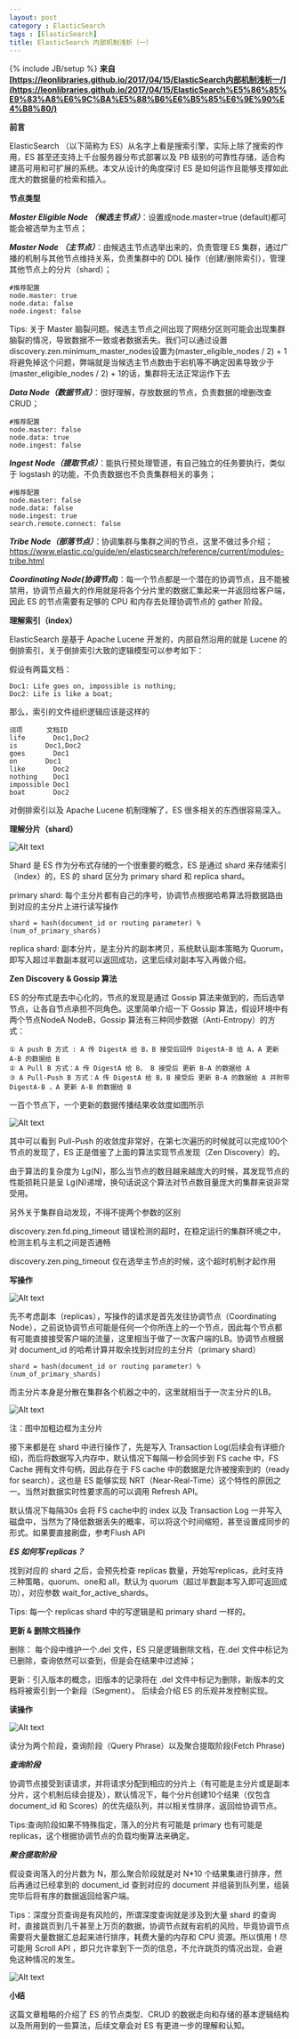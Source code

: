 ```yaml
---
layout: post
category : ElasticSearch
tags : [ElasticSearch]
title: ElasticSearch 内部机制浅析（一）
---
```

{% include JB/setup %}
**来自[https://leonlibraries.github.io/2017/04/15/ElasticSearch内部机制浅析一/](https://leonlibraries.github.io/2017/04/15/ElasticSearch%E5%86%85%E9%83%A8%E6%9C%BA%E5%88%B6%E6%B5%85%E6%9E%90%E4%B8%80/)**

**前言**

ElasticSearch （以下简称为 ES）从名字上看是搜索引擎，实际上除了搜索的作用，ES 甚至还支持上千台服务器分布式部署以及 PB 级别的可靠性存储，适合构建高可用和可扩展的系统。本文从设计的角度探讨 ES 是如何运作且能够支撑如此庞大的数据量的检索和插入。


**节点类型**

***Master Eligible Node （候选主节点）***：设置成node.master=true (default)都可能会被选举为主节点；

***Master Node （主节点）***：由候选主节点选举出来的，负责管理 ES 集群，通过广播的机制与其他节点维持关系，负责集群中的 DDL 操作（创建/删除索引），管理其他节点上的分片（shard）；

    #推荐配置
    node.master: true
    node.data: false
    node.ingest: false

Tips: 关于 Master 脑裂问题。候选主节点之间出现了网络分区则可能会出现集群脑裂的情况，导致数据不一致或者数据丢失。我们可以通过设置discovery.zen.minimum_master_nodes设置为(master_eligible_nodes / 2) + 1将避免掉这个问题，弊端就是当候选主节点数由于宕机等不确定因素导致少于(master_eligible_nodes / 2) + 1的话，集群将无法正常运作下去

***Data Node（数据节点）***：很好理解，存放数据的节点，负责数据的增删改查 CRUD；

    #推荐配置
    node.master: false
    node.data: true
    node.ingest: false

***Ingest Node（提取节点）***：能执行预处理管道，有自己独立的任务要执行，类似于 logstash 的功能，不负责数据也不负责集群相关的事务；

    #推荐配置
    node.master: false
    node.data: false
    node.ingest: true
    search.remote.connect: false

***Tribe Node（部落节点）***：协调集群与集群之间的节点，这里不做过多介绍；
https://www.elastic.co/guide/en/elasticsearch/reference/current/modules-tribe.html

***Coordinating Node(协调节点)***：每一个节点都是一个潜在的协调节点，且不能被禁用，协调节点最大的作用就是将各个分片里的数据汇集起来一并返回给客户端，因此 ES 的节点需要有足够的 CPU 和内存去处理协调节点的 gather 阶段。


**理解索引（index）**

ElasticSearch 是基于 Apache Lucene 开发的，内部自然沿用的就是 Lucene 的倒排索引，关于倒排索引大致的逻辑模型可以参考如下：

假设有两篇文档：

    Doc1: Life goes on, impossible is nothing;
    Doc2: Life is like a boat;

那么，索引的文件组织逻辑应该是这样的

    词项	    文档ID
    life       Doc1,Doc2
    is	     Doc1,Doc2
    goes	   Doc1
    on	     Doc1
    like	   Doc2
    nothing    Doc1
    impossible Doc1
    boat       Doc2

对倒排索引以及 Apache Lucene 机制理解了，ES 很多相关的东西很容易深入。


**理解分片（shard）**

![Alt text](/assets/images/2017/04/framework.jpg)

Shard 是 ES 作为分布式存储的一个很重要的概念，ES 是通过 shard 来存储索引（index）的，ES 的 shard 区分为 primary shard 和 replica shard。

primary shard: 每个主分片都有自己的序号，协调节点根据哈希算法将数据路由到对应的主分片上进行读写操作

    shard = hash(document_id or routing parameter) % (num_of_primary_shards)

replica shard: 副本分片，是主分片的副本拷贝，系统默认副本策略为 Quorum，即写入超过半数副本就可以返回成功，这里后续对副本写入再做介绍。


**Zen Discovery & Gossip 算法**

ES 的分布式是去中心化的，节点的发现是通过 Gossip 算法来做到的，而后选举节点，让各自节点承担不同角色。这里简单介绍一下 Gossip 算法，假设环境中有两个节点NodeA NodeB，Gossip 算法有三种同步数据（Anti-Entropy）的方式：

    ① A push B 方式 : A 传 DigestA 给 B，B 接受后回传 DigestA-B 给 A，A 更新 A-B 的数据给 B
    ② A Pull B 方式：A 传 DigestA 给 B， B 接受后 更新 B-A 的数据给 A
    ③ A Pull-Push B 方式：A 传 DigestA 给 B，B 接受后 更新 B-A 的数据给 A 并附带 DigestA-B ，A 更新 A-B 的数据给 B

一百个节点下，一个更新的数据传播结果收敛度如图所示

![Alt text](/assets/images/2017/04/gossip1.png)

其中可以看到 Pull-Push 的收敛度非常好，在第七次遍历的时候就可以完成100个节点的发现了，ES 正是借鉴了上面的算法实现节点发现（Zen Discovery）的。

由于算法的复杂度为 Lg(N)，那么当节点的数目越来越庞大的时候，其发现节点的性能损耗只是呈 Lg(N)递增，换句话说这个算法对节点数目量庞大的集群来说非常受用。

另外关于集群自动发现，不得不提两个参数的区别

discovery.zen.fd.ping_timeout 错误检测的超时，在稳定运行的集群环境之中，检测主机与主机之间是否通畅

discovery.zen.ping_timeout 仅在选举主节点的时候，这个超时机制才起作用


**写操作**

![Alt text](/assets/images/2017/04/write1.jpg)

先不考虑副本（replicas），写操作的请求是首先发往协调节点（Coordinating Node），之前说协调节点可能是任何一个你所连上的一个节点，因此每个节点都有可能直接接受客户端的流量，这里相当于做了一次客户端的LB。协调节点根据对 document_id 的哈希计算并取余找到对应的主分片（primary shard）

    shard = hash(document_id or routing parameter) % (num_of_primary_shards)

而主分片本身是分散在集群各个机器之中的，这里就相当于一次主分片的LB。

![Alt text](/assets/images/2017/04/write2.jpg)

注：图中加粗边框为主分片

接下来都是在 shard 中进行操作了，先是写入 Transaction Log(后续会有详细介绍)，而后将数据写入内存中，默认情况下每隔一秒会同步到 FS cache 中，FS Cache 拥有文件句柄，因此存在于 FS cache 中的数据是允许被搜索到的（ready for search），这也是 ES 能够实现 NRT（Near-Real-Time）这个特性的原因之一。当然对数据实时性要求高的可以调用 Refresh API。

默认情况下每隔30s 会将 FS cache中的 index 以及 Transaction Log 一并写入磁盘中，当然为了降低数据丢失的概率，可以将这个时间缩短，甚至设置成同步的形式。如果要直接刷盘，参考Flush API

***ES 如何写 replicas？***

找到对应的 shard 之后，会预先检查 replicas 数量，开始写replicas，此时支持三种策略，quorum、one和 all，默认为 quorum（超过半数副本写入即可返回成功），对应参数 wait_for_active_shards。

Tips: 每一个 replicas shard 中的写逻辑是和 primary shard 一样的。


**更新 & 删除文档操作**

删除： 每个段中维护一个.del 文件，ES 只是逻辑删除文档，在.del 文件中标记为已删除，查询依然可以查到，但是会在结果中过滤掉；

更新：引入版本的概念，旧版本的记录将在 .del 文件中标记为删除，新版本的文档将被索引到一个新段（Segment）。
后续会介绍 ES 的乐观并发控制实现。


**读操作**

![Alt text](/assets/images/2017/04/read1.jpg)

读分为两个阶段，查询阶段（Query Phrase）以及聚合提取阶段(Fetch Phrase)

***查询阶段***

协调节点接受到读请求，并将请求分配到相应的分片上（有可能是主分片或是副本分片，这个机制后续会提及），默认情况下，每个分片创建10个结果（仅包含 document_id 和 Scores）的优先级队列，并以相关性排序，返回给协调节点。

Tips:查询阶段如果不特殊指定，落入的分片有可能是 primary 也有可能是 replicas，这个根据协调节点的负载均衡算法来确定。

***聚合提取阶段***

假设查询落入的分片数为 N，那么聚合阶段就是对 N*10 个结果集进行排序，然后再通过已经拿到的 document_id 查到对应的 document 并组装到队列里，组装完毕后将有序的数据返回给客户端。

Tips：深度分页查询是有风险的，所谓深度查询就是涉及到大量 shard 的查询时，直接跳页到几千甚至上万页的数据，协调节点就有宕机的风险，毕竟协调节点需要将大量数据汇总起来进行排序，耗费大量的内存和 CPU 资源。所以慎用！尽可能用 Scroll API ，即只允许拿到下一页的信息，不允许跳页的情况出现，会避免这种情况的发生。

![Alt text](/assets/images/2017/04/deepquery.png)


**小结**

这篇文章粗略的介绍了 ES 的节点类型、CRUD 的数据走向和存储的基本逻辑结构以及所用到的一些算法，后续文章会对 ES 有更进一步的理解和认知。
